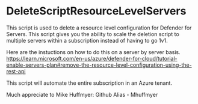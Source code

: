 # DeleteScriptResourceLevelServers
This script is used to delete a resource level configuration for Defender for Servers. This script gives you the ability to scale the deletion script to multiple servers within a subscription instead of having to go 1v1.

Here are the instuctions on how to do this on a server by server basis.
https://learn.microsoft.com/en-us/azure/defender-for-cloud/tutorial-enable-servers-plan#remove-the-resource-level-configuration-using-the-rest-api

This script will automate the entire subscription in an Azure tenant.

Much appreciate to Mike Huffmyer: Github Alias - Mhuffmyer
